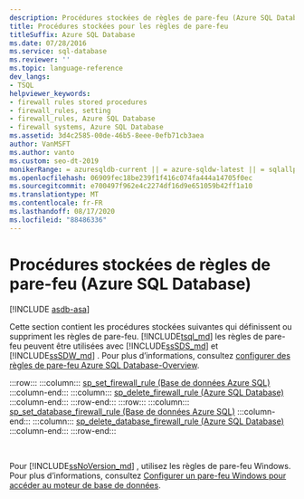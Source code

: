 ```yaml
---
description: Procédures stockées de règles de pare-feu (Azure SQL Database)
title: Procédures stockées pour les règles de pare-feu
titleSuffix: Azure SQL Database
ms.date: 07/28/2016
ms.service: sql-database
ms.reviewer: ''
ms.topic: language-reference
dev_langs:
- TSQL
helpviewer_keywords:
- firewall rules stored procedures
- firewall_rules, setting
- firewall_rules, Azure SQL Database
- firewall systems, Azure SQL Database
ms.assetid: 3d4c2585-00de-46b5-8eee-0efb71cb3aea
author: VanMSFT
ms.author: vanto
ms.custom: seo-dt-2019
monikerRange: = azuresqldb-current || = azure-sqldw-latest || = sqlallproducts-allversions
ms.openlocfilehash: 06909fec18be239f1f416c074fa444a14705f0ec
ms.sourcegitcommit: e700497f962e4c2274df16d9e651059b42ff1a10
ms.translationtype: MT
ms.contentlocale: fr-FR
ms.lasthandoff: 08/17/2020
ms.locfileid: "88486336"
---
```

# <a name="firewall-rules-stored-procedures-azure-sql-database"></a>Procédures stockées de règles de pare-feu (Azure SQL Database)
[!INCLUDE [asdb-asa](../../includes/applies-to-version/asdb-asa.md)]

  Cette section contient les procédures stockées suivantes qui définissent ou suppriment les règles de pare-feu. [!INCLUDE[tsql_md](../../includes/tsql-md.md)] les règles de pare-feu peuvent être utilisées avec [!INCLUDE[ssSDS_md](../../includes/sssds-md.md)] et [!INCLUDE[ssSDW_md](../../includes/sssdw-md.md)] . Pour plus d’informations, consultez [configurer des règles de pare-feu Azure SQL Database-Overview](https://azure.microsoft.com/documentation/articles/sql-database-firewall-configure/).

:::row:::
    :::column:::
        [sp_set_firewall_rule &#40;Base de données Azure SQL&#41;](../../relational-databases/system-stored-procedures/sp-set-firewall-rule-azure-sql-database.md)
    :::column-end:::
    :::column:::
        [sp_delete_firewall_rule &#40;Azure SQL Database&#41;](../../relational-databases/system-stored-procedures/sp-delete-firewall-rule-azure-sql-database.md)
    :::column-end:::
:::row-end:::
:::row:::
    :::column:::
        [sp_set_database_firewall_rule &#40;Base de données Azure SQL&#41;](../../relational-databases/system-stored-procedures/sp-set-database-firewall-rule-azure-sql-database.md)
    :::column-end:::
    :::column:::
        [sp_delete_database_firewall_rule &#40;Azure SQL Database&#41;](../../relational-databases/system-stored-procedures/sp-delete-database-firewall-rule-azure-sql-database.md)
    :::column-end:::
:::row-end:::

&nbsp;
  
Pour [!INCLUDE[ssNoVersion_md](../../includes/ssnoversion-md.md)] , utilisez les règles de pare-feu Windows. Pour plus d’informations, consultez [Configurer un pare-feu Windows pour accéder au moteur de base de données](../../database-engine/configure-windows/configure-a-windows-firewall-for-database-engine-access.md).   
  


